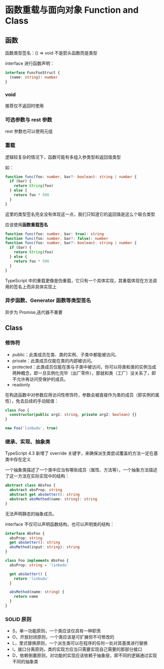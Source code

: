 # 函数重载与面向对象 Function and Class

## 函数

函数类型签名：() => void
不是箭头函数而是类型

interface 进行函数声明：

```ts
interface FuncFooStruct {
  (name: string): number
}
```

### void

推荐仅不返回时使用

### 可选参数与 rest 参数

rest 参数也可以使用元组

### 重载

逻辑较复杂的情况下，函数可能有多组入参类型和返回值类型

如：

```ts
function func(foo: number, bar?: boolean): string | number {
  if (bar) {
    return String(foo)
  } else {
    return foo * 599
  }
}
```

这里的类型签名完全没有体现这一点，我们只知道它的返回值是这么个联合类型

应该使用**函数重载签名**

```ts
function func(foo: number, bar: true): string
function func(foo: number, bar?: false): number
function func(foo: number, bar?: boolean): string | number {
  if (bar) {
    return String(foo)
  } else {
    return foo * 599
  }
}
```

TypeScript 中的重载更像是伪重载，它只有一个具体实现，其重载体现在方法调用的签名上而非具体实现上

### 异步函数、Generator 函数等类型签名

异步为 Promise<T>,迭代器不重要

## Class

### 修饰符

- public：此类成员在类、类的实例、子类中都能被访问。
- private：此类成员仅能在类的内部被访问。
- protected：此类成员仅能在类与子类中被访问，你可以将类和类的实例当成两种概念，即一旦实例化完毕（出厂零件），那就和类（工厂）没关系了，即不允许再访问受保护的成员。
- readonly

在构造函数中对参数应用访问性修饰符，参数会被直接作为类的成员（即实例的属性），免去后续的手动赋值：

```ts
class Foo {
  constructor(public arg1: string, private arg2: boolean) {}
}

new Foo('linbudu', true)
```

### 继承、实现、抽象类

TypeScript 4.3 新增了 override 关键字，来确保派生类尝试覆盖的方法一定在基类中存在定义

一个抽象类描述了一个类中应当有哪些成员（属性、方法等），一个抽象方法描述了这一方法在实际实现中的结构：

```ts
abstract class AbsFoo {
  abstract absProp: string
  abstract get absGetter(): string
  abstract absMethod(name: string): string
}
```

无法声明静态的抽象成员。

interface 不仅可以声明函数结构，也可以声明类的结构：

```ts
interface AbsFoo {
  absProp: string
  get absGetter(): string
  absMethod(input: string): string
}

class Foo implements AbsFoo {
  absProp: string = 'linbudu'

  get absGetter() {
    return 'linbudu'
  }

  absMethod(name: string) {
    return name
  }
}
```

### SOLID 原则

- S，单一功能原则，一个类应该仅具有一种职责
- O，开放封闭原则，一个类应该是可扩展但不可修改的
- L，里式替换原则，一个派生类可以在程序的任何一处对其基类进行替换
- I，接口分离原则，类的实现方应当只需要实现自己需要的那部分接口
- D，依赖倒置原则，对功能的实现应该依赖于抽象层，即不同的逻辑通过实现不同的抽象类
